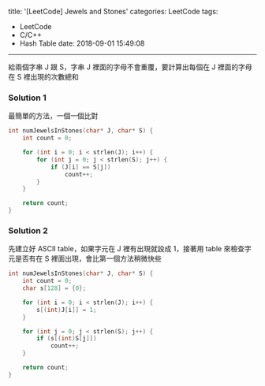 title: '[LeetCode] Jewels and Stones'
categories: LeetCode
tags:
  - LeetCode
  - C/C++
  - Hash Table
date: 2018-09-01 15:49:08
---
給兩個字串 J 跟 S，字串 J 裡面的字母不會重覆，要計算出每個在 J 裡面的字母在 S 裡出現的次數總和


<!-- more -->

### Solution 1

最簡單的方法，一個一個比對

``` c
int numJewelsInStones(char* J, char* S) {
    int count = 0;

    for (int i = 0; i < strlen(J); i++) {
        for (int j = 0; j < strlen(S); j++) {
            if (J[i] == S[j])
                count++;
        }
    }

    return count;
}
```

### Solution 2

先建立好 ASCII table，如果字元在 J 裡有出現就設成 1，接著用 table 來檢查字元是否有在 S 裡面出現，會比第一個方法稍微快些

``` c
int numJewelsInStones(char* J, char* S) {
    int count = 0;
    char s[128] = {0};

    for (int i = 0; i < strlen(J); i++) {
        s[(int)J[i]] = 1;
    }

    for (int j = 0; j < strlen(S); j++) {
        if (s[(int)S[j]])
            count++;
    }

    return count;
}
```
